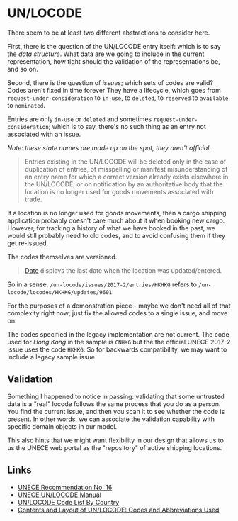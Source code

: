 # UN/LOCODE

There seem to be at least two different abstractions to consider here.

First, there is the question of the UN/LOCODE entry itself: which is to say
the _data structure_.  What data are we going to include in the current
representation, how tight should the validation of the representations
be, and so on.

Second, there is the question of _issues_; which sets of codes are
valid?  Codes aren't fixed in time forever  They have a lifecycle, 
which goes from `request-under-consideration` to `in-use`, to `deleted`, 
to `reserved` to `available` to `nominated`.

Entries are only `in-use` or `deleted` and sometimes `request-under-consideration`; 
which is to say, there's no such thing as an entry not associated with an issue.

_Note: these state names are made up on the spot, they aren't official._

> Entries existing in the UN/LOCODE will be deleted only in the case of 
> duplication of entries, of misspelling or manifest misunderstanding of 
> an entry name for which a correct version already exists elsewhere in 
> the UN/LOCODE, or on notification by an authoritative body that the 
> location is no longer used for goods movements associated with trade.

If a location is no longer used for goods movements, then a cargo
shipping application probably doesn't care much about it when booking
new cargo.  However, for tracking a history of what we have booked
in the past, we would still probably need to old codes, and to avoid
confusing them if they get re-issued.

The codes themselves are versioned.

> [Date][5] displays the last date when the location was updated/entered.

So in a sense, `/un-locode/issues/2017-2/entries/HKHKG` refers to 
`/un-locode/locodes/HKHKG/updates/9601`.

For the purposes of a demonstration piece - maybe we don't need all
of that complexity right now; just fix the allowed codes to a single
issue, and move on.

The codes specified in the legacy implementation are not current.
The code used for _Hong Kong_ in the sample is `CNHKG` but the 
the official UNECE 2017-2 issue uses the code `HKHKG`.  So for
backwards compatibility, we may want to include a legacy sample issue.

## Validation

Something I happened to notice in passing: validating that some
untrusted data is a "real" locode follows the same process that
you do as a person.  You find the current issue, and then you
scan it to see whether the code is present.  In other words, we
can associate the validation capability with specific domain
objects in our model.

This also hints that we might want flexibility in our design
that allows us to us the UNECE web portal as the "repository"
of active shipping locations.



## Links

 * [UNECE Recommendation No. 16][2]
 * [UNECE UN/LOCODE Manual][1]
 * [UN/LOCODE Code List By Country][3]
 * [Contents and Layout of UN/LOCODE: Codes and Abbreviations Used][4]
  
 [1]: http://www.unece.org/fileadmin/DAM/cefact/locode/unlocode_manual.pdf
 [2]: http://www.unece.org/trade/untdid/download/99trd227.pdf
 [3]: https://www.unece.org/cefact/locode/service/location
 [4]: https://service.unece.org/trade/locode/Service/LocodeColumn.htm
 [5]: https://service.unece.org/trade/locode/Service/LocodeColumn.htm#Date
 